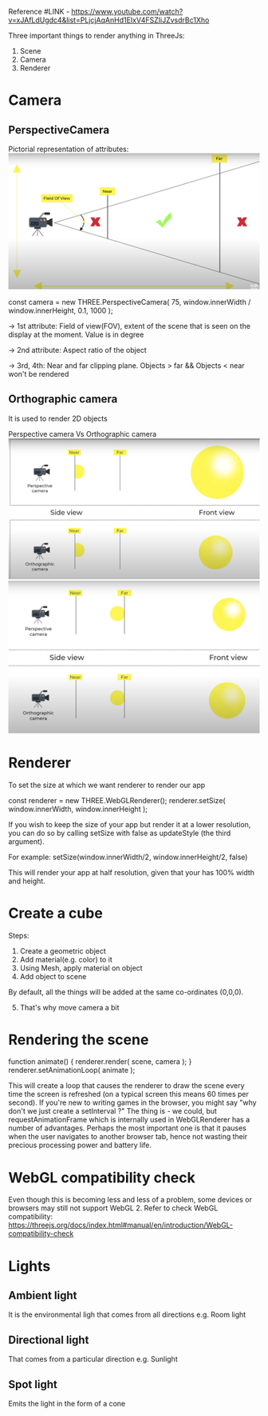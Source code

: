 Reference #LINK - https://www.youtube.com/watch?v=xJAfLdUgdc4&list=PLjcjAqAnHd1EIxV4FSZIiJZvsdrBc1Xho

Three important things to render anything in ThreeJs:
1. Scene
2. Camera
3. Renderer

# Camera

## PerspectiveCamera

Pictorial representation of attributes:
![plot](./public/study/perspectiveCamera.png)

const camera = new THREE.PerspectiveCamera( 75, window.innerWidth / window.innerHeight, 0.1, 1000 );

-> 1st attribute: Field of view(FOV), extent of the scene that is seen on the display at the moment. Value is in degree

-> 2nd attribute: Aspect ratio of the object

-> 3rd, 4th: Near and far clipping plane. Objects > far && Objects < near won't be rendered

## Orthographic camera

It is used to render 2D objects

Perspective camera Vs Orthographic camera
![plot](./public/study/orthoVsPersp1.png)
![plot](./public/study/orthoVsPersp2.png)

# Renderer

To set the size at which we want renderer to render our app

const renderer = new THREE.WebGLRenderer();
renderer.setSize( window.innerWidth, window.innerHeight );

If you wish to keep the size of your app but render it at a lower resolution, you can do so by calling setSize with false as updateStyle (the third argument).

For example:
setSize(window.innerWidth/2, window.innerHeight/2, false)

This will render your app at half resolution, given that your <canvas> has 100% width and height.

# Create a cube

Steps:
1. Create a geometric object
2. Add material(e.g. color) to it
3. Using Mesh, apply material on object
4. Add object to scene

By default, all the things will be added at the same co-ordinates (0,0,0).

5. That's why move camera a bit

# Rendering the scene

function animate() {
	renderer.render( scene, camera );
}
renderer.setAnimationLoop( animate );

This will create a loop that causes the renderer to draw the scene every time the screen is refreshed (on a typical screen this means 60 times per second). If you're new to writing games in the browser, you might say "why don't we just create a setInterval ?" The thing is - we could, but requestAnimationFrame which is internally used in WebGLRenderer has a number of advantages. Perhaps the most important one is that it pauses when the user navigates to another browser tab, hence not wasting their precious processing power and battery life.

# WebGL compatibility check
Even though this is becoming less and less of a problem, some devices or browsers may still not support WebGL 2.
Refer to check WebGL compatibility: https://threejs.org/docs/index.html#manual/en/introduction/WebGL-compatibility-check

# Lights

## Ambient light
It is the environmental ligh that comes from all directions
e.g. Room light

## Directional light
That comes from a particular direction
e.g. Sunlight

## Spot light
Emits the light in the form of a cone